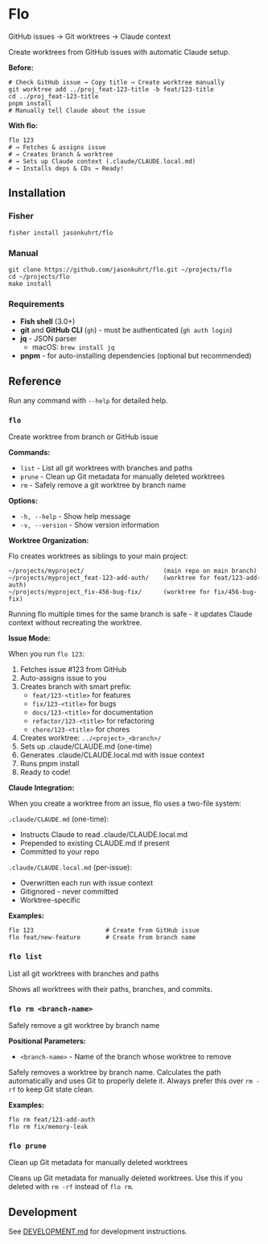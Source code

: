 # Flo

GitHub issues → Git worktrees → Claude context

Create worktrees from GitHub issues with automatic Claude setup.

**Before:**
```fish
# Check GitHub issue → Copy title → Create worktree manually
git worktree add ../proj_feat-123-title -b feat/123-title
cd ../proj_feat-123-title
pnpm install
# Manually tell Claude about the issue
```

**With flo:**
```fish
flo 123
# → Fetches & assigns issue
# → Creates branch & worktree
# → Sets up Claude context (.claude/CLAUDE.local.md)
# → Installs deps & CDs → Ready!
```

## Installation

### Fisher

```fish
fisher install jasonkuhrt/flo
```

### Manual

```fish
git clone https://github.com/jasonkuhrt/flo.git ~/projects/flo
cd ~/projects/flo
make install
```

### Requirements

- **Fish shell** (3.0+)
- **git** and **GitHub CLI** (`gh`) - must be authenticated (`gh auth login`)
- **jq** - JSON parser
  - macOS: `brew install jq`
- **pnpm** - for auto-installing dependencies (optional but recommended)

## Reference

Run any command with `--help` for detailed help.

### `flo`

Create worktree from branch or GitHub issue

**Commands:**
- `list` - List all git worktrees with branches and paths
- `prune` - Clean up Git metadata for manually deleted worktrees
- `rm` - Safely remove a git worktree by branch name

**Options:**
- `-h, --help` - Show help message
- `-v, --version` - Show version information

**Worktree Organization:**

Flo creates worktrees as siblings to your main project:
```
~/projects/myproject/                      (main repo on main branch)
~/projects/myproject_feat-123-add-auth/    (worktree for feat/123-add-auth)
~/projects/myproject_fix-456-bug-fix/      (worktree for fix/456-bug-fix)
```

Running flo multiple times for the same branch is safe - it updates Claude context without recreating the worktree.

**Issue Mode:**

When you run `flo 123`:
1. Fetches issue #123 from GitHub
2. Auto-assigns issue to you
3. Creates branch with smart prefix:
   - `feat/123-<title>` for features
   - `fix/123-<title>` for bugs
   - `docs/123-<title>` for documentation
   - `refactor/123-<title>` for refactoring
   - `chore/123-<title>` for chores
4. Creates worktree: `../<project>_<branch>/`
5. Sets up .claude/CLAUDE.md (one-time)
6. Generates .claude/CLAUDE.local.md with issue context
7. Runs pnpm install
8. Ready to code!

**Claude Integration:**

When you create a worktree from an issue, flo uses a two-file system:

`.claude/CLAUDE.md` (one-time):
- Instructs Claude to read .claude/CLAUDE.local.md
- Prepended to existing CLAUDE.md if present
- Committed to your repo

`.claude/CLAUDE.local.md` (per-issue):
- Overwritten each run with issue context
- Gitignored - never committed
- Worktree-specific

**Examples:**
```fish
flo 123                    # Create from GitHub issue
flo feat/new-feature       # Create from branch name
```

### `flo list`

List all git worktrees with branches and paths

Shows all worktrees with their paths, branches, and commits.

### `flo rm <branch-name>`

Safely remove a git worktree by branch name

**Positional Parameters:**
- `<branch-name>` - Name of the branch whose worktree to remove

Safely removes a worktree by branch name. Calculates the path automatically and uses Git to properly delete it. Always prefer this over `rm -rf` to keep Git state clean.

**Examples:**
```fish
flo rm feat/123-add-auth
flo rm fix/memory-leak
```

### `flo prune`

Clean up Git metadata for manually deleted worktrees

Cleans up Git metadata for manually deleted worktrees. Use this if you deleted with `rm -rf` instead of `flo rm`.

## Development

See [DEVELOPMENT.md](DEVELOPMENT.md) for development instructions.
